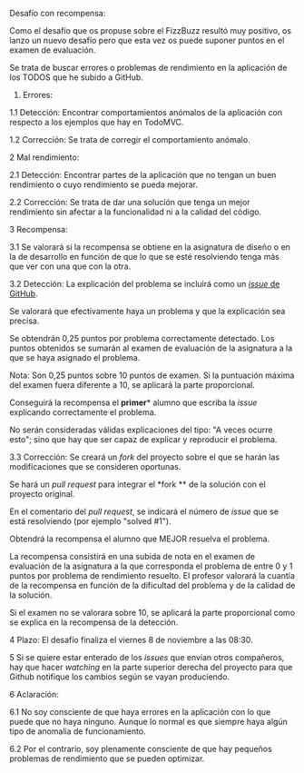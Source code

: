 Desafío con recompensa: 

Como el desafío que os propuse sobre el FizzBuzz resultó muy positivo, os lanzo un nuevo desafío pero que esta vez os puede suponer puntos en el examen de evaluación. 

Se trata de buscar errores o problemas de rendimiento en la aplicación de los TODOS que he subido a GitHub.

1. Errores: 

1.1 Detección: Encontrar comportamientos anómalos de la aplicación con respecto a los ejemplos que hay en TodoMVC. 

1.2 Corrección: Se trata de corregir el comportamiento anómalo. 

2 Mal rendimiento: 

2.1 Detección: Encontrar partes de la aplicación que no tengan un buen rendimiento o cuyo rendimiento se pueda mejorar. 

2.2 Corrección: Se trata de dar una solución que tenga un mejor rendimiento sin afectar a la funcionalidad ni a la calidad del código. 

3 Recompensa: 

3.1 Se valorará si la recompensa se obtiene en la asignatura de diseño o en la de desarrollo en función de que lo que se esté resolviendo tenga más que ver con una que con la otra. 

3.2 Detección: La explicación del problema se incluirá como un [*issue* de GitHub]( https://github.com/IGZJavierPerez/todo-list-daw2/issues ). 

Se valorará que efectivamente haya un problema y que la explicación sea precisa. 

Se obtendrán 0,25 puntos por problema correctamente detectado. Los puntos obtenidos se sumarán al examen de evaluación de la asignatura a la que se haya asignado el problema. 

Nota: Son 0,25 puntos sobre 10 puntos de examen. Si la puntuación máxima del examen fuera diferente a 10, se aplicará la parte proporcional.  

Conseguirá la recompensa el **primer*** alumno que escriba la *issue* explicando correctamente el problema. 

No serán consideradas válidas explicaciones del tipo: "A veces ocurre esto"; sino que hay que ser capaz de explicar y reproducir el problema. 

3.3 Corrección: Se creará un *fork* del proyecto sobre el que se harán las modificaciones que se consideren oportunas. 

Se hará un *pull request* para integrar el *fork ** de la solución con el proyecto original. 

En el comentario del *pull request*, se indicará el número de *issue* que se está resolviendo (por ejemplo "solved #1"). 

Obtendrá la recompensa el alumno que MEJOR resuelva el problema. 

La recompensa consistirá en una subida de nota en el examen de evaluación de la asignatura a la que corresponda el problema de entre 0 y 1 puntos por problema de rendimiento resuelto. El profesor valorará la cuantía de la recompensa en función de la dificultad del problema y de la calidad de la solución. 

Si el examen no se valorara sobre 10, se aplicará la parte proporcional como se explica en la recompensa de la detección. 

4 Plazo: El desafío finaliza el viernes 8 de noviembre a las 08:30. 

5 Si se quiere estar enterado de los *issues* que envían otros compañeros, hay que hacer *watching* en la parte superior derecha del proyecto para que Github notifique los cambios según se vayan produciendo. 

6 Aclaración: 

6.1 No soy consciente de que haya errores en la aplicación con lo que puede que no haya ninguno. Aunque lo normal es que siempre haya algún tipo de anomalía de funcionamiento. 

6.2 Por el contrario, soy plenamente consciente de que hay pequeños problemas de rendimiento que se pueden optimizar.